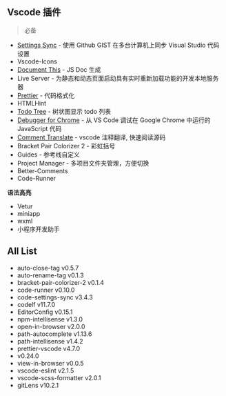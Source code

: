 ## Vscode 插件

> 必备

- [Settings Sync](https://github.com/shanalikhan/code-settings-sync) - 使用 Github GIST 在多台计算机上同步 Visual Studio 代码设置
- Vscode-Icons
- [Document This](https://github.com/joelday/vscode-docthis) - JS Doc 生成
- Live Server - 为静态和动态页面启动具有实时重新加载功能的开发本地服务器
- [Prettier](https://github.com/prettier/prettier-vscode) - 代码格式化
- HTMLHint
- [Todo Tree](https://github.com/Gruntfuggly/todo-tree) - 树状图显示 todo 列表
- [Debugger for Chrome](https://github.com/Microsoft/vscode-chrome-debug) - 从 VS Code 调试在 Google Chrome 中运行的 JavaScript 代码
- [Comment Translate](https://github.com/intellism/vscode-comment-translate) - vscode 注释翻译, 快速阅读源码
- Bracket Pair Colorizer 2 - 彩虹括号
- Guides - 参考线自定义
- Project Manager - 多项目文件夹管理，方便切换
- Better-Comments
- Code-Runner

**语法高亮**

- Vetur
- miniapp
- wxml
- 小程序开发助手

## All List

- auto-close-tag v0.5.7
- auto-rename-tag v0.1.3
- bracket-pair-colorizer-2 v0.1.4
- code-runner v0.10.0
- code-settings-sync v3.4.3
- codelf v11.7.0
- EditorConfig v0.15.1
- npm-intellisense v1.3.0
- open-in-browser v2.0.0
- path-autocomplete v1.13.6
- path-intellisense v1.4.2
- prettier-vscode v4.7.0
- v0.24.0
- view-in-browser v0.0.5
- vscode-eslint v2.1.5
- vscode-scss-formatter v2.0.1
- gitLens v10.2.1
